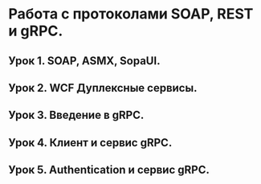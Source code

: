 # Работа с протоколами SOAP, REST и gRPC.
## Урок 1. SOAP, ASMX, SopaUI.
## Урок 2. WCF Дуплексные сервисы.
## Урок 3. Введение в gRPC.
## Урок 4. Клиент и сервис gRPC.
## Урок 5. Authentication и сервис gRPC.
